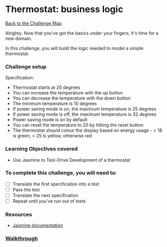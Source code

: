# Thermostat: business logic

[Back to the Challenge Map](0_challenge_map.md)

Alrighty. Now that you've got the basics under your fingers, it's time for a new domain.

In this challenge, you will build the logic needed to model a simple thermostat.

### Challenge setup

Specification:

* Thermostat starts at 20 degrees
* You can increase the temperature with the up button
* You can decrease the temperature with the down button
* The minimum temperature is 10 degrees
* If power saving mode is on, the maximum temperature is 25 degrees
* If power saving mode is off, the maximum temperature is 32 degrees
* Power saving mode is on by default
* You can reset the temperature to 20 by hitting the reset button
* The thermostat should colour the display based on energy usage - < 18 is green, < 25 is yellow, otherwise red

### Learning Objectives covered
* Use Jasmine to Test-Drive Development of a thermostat

### To complete this challenge, you will need to:
- [ ] Translate the first specification into a test
- [ ] Pass the test
- [ ] Translate the next specification
- [ ] Repeat until you've run out of tests

### Resources
- [Jasmine documentation](http://jasmine.github.io/2.3/introduction.html)

### [Walkthrough](walkthroughs/5.md)
